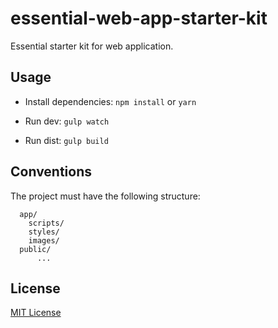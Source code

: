 # essential-web-app-starter-kit

Essential starter kit for web application.

## Usage

- Install dependencies: `npm install` or `yarn`

- Run dev: `gulp watch`

- Run dist: `gulp build`

## Conventions

The project must have the following structure:
```
  app/
    scripts/
    styles/
    images/
  public/
      ...
```

## License

[MIT License](http://opensource.org/licenses/MIT)
